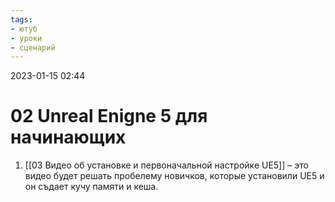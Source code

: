 ```yaml
---
tags:
- ютуб
- уроки
- сценарий
---
```


2023-01-15
02:44

# 02 Unreal Enigne 5 для начинающих

1. [[03 Видео об установке и первоначальной настройке UE5]] – это видео будет решать пробелему новичков, которые установили UE5 и он съдает кучу памяти и кеша.